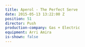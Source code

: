 ```yaml
---
title: Aperol - The Perfect Serve
date: 2015-05-13 13:22:00 Z
position: 51
director: Push
production-company: Gas + Electric
equipment: Arri Amira
is-shown: false
---
```


